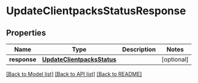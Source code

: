 # UpdateClientpacksStatusResponse

## Properties
Name | Type | Description | Notes
------------ | ------------- | ------------- | -------------
**response** | [**UpdateClientpacksStatus**](UpdateClientpacksStatus.md) |  | [optional] 

[[Back to Model list]](../README.md#documentation-for-models) [[Back to API list]](../README.md#documentation-for-api-endpoints) [[Back to README]](../README.md)


